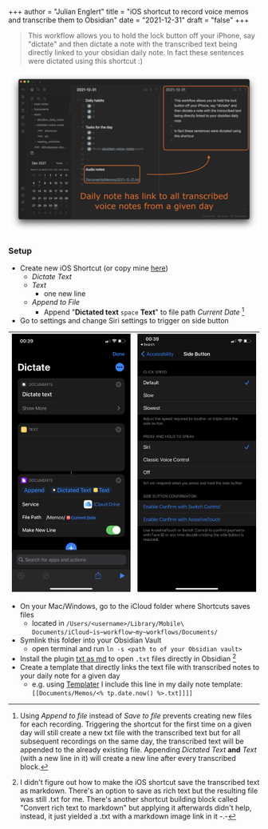 +++
author = "Julian Englert"
title = "iOS shortcut to record voice memos and transcribe them to Obsidian"
date = "2021-12-31"
draft = "false"
+++

>This workflow allows you to hold the lock button off your iPhone, say "dictate" and then dictate a note with the transcribed text being directly linked to your obsidian daily note. In fact these sentences were dictated using this shortcut :)

![](/obsidian-voice-notes/obsidian.PNG)

### Setup
- Create new iOS Shortcut (or copy mine [here](https://www.icloud.com/shortcuts/9c48536a66ec4ab4b1e9192f06e2a632))
	- *Dictate Text*
	- *Text*
		- one new line 
	- *Append to File* 
		- Append "**Dictated text** `space` **Text**" to file path *Current Date* [^append]
- Go to settings and change Siri settings to trigger on side button

|![](/obsidian-voice-notes/shortcuts.PNG)| ![](/obsidian-voice-notes/siri.PNG)| 
|----|----|



- On your Mac/Windows, go to the iCloud folder where Shortcuts saves files
	- located in `/Users/<username>/Library/Mobile\ Documents/iCloud~is~workflow~my~workflows/Documents/`
- Symlink this folder into your Obsidian Vault
	- open terminal and run `ln -s <path to of your Obsidian vault>`
- Install the plugin [txt as md](https://github.com/deathau/txt-as-md-obsidian) to open `.txt` files directly in Obsidian [^txtasmd]
- Create a template that directly links the text file with transcribed notes to your daily note for a given day
	- e.g. using [Templater](https://github.com/SilentVoid13/Templater) I include this line in my daily note template: `[[Documents/Memos/<% tp.date.now() %>.txt]]]]`




[^append]: Using *Append to file* instead of *Save to file* prevents creating new files for each recording. Triggering the shortcut for the first time on a given day will still create a new txt file with the transcribed text but for all subsequent recordings on the same day, the transcribed text will be appended to the already existing file. Appending *Dictated Text* **and** *Text* (with a new line in it) will create a new line after every transcribed block.

[^txtasmd]: I didn't figure out how to make the iOS shortcut save the transcribed text as markdown. There's an option to save as rich text but the resulting file was still .txt for me. There's another shortcut building block called "Convert rich text to markdown" but applying it afterwards didn't help, instead, it just yielded a .txt with a markdown image link in it -.-